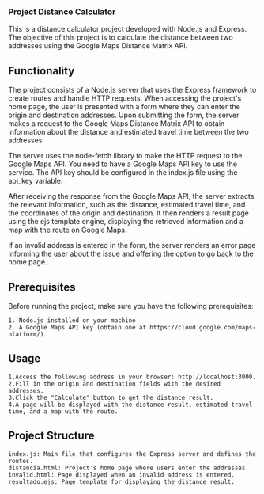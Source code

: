 ### Project Distance Calculator

This is a distance calculator project developed with Node.js and Express. The objective of this project is to calculate the distance between two addresses using the Google Maps Distance Matrix API.

## Functionality

The project consists of a Node.js server that uses the Express framework to create routes and handle HTTP requests. When accessing the project's home page, the user is presented with a form where they can enter the origin and destination addresses. Upon submitting the form, the server makes a request to the Google Maps Distance Matrix API to obtain information about the distance and estimated travel time between the two addresses.

The server uses the node-fetch library to make the HTTP request to the Google Maps API. You need to have a Google Maps API key to use the service. The API key should be configured in the index.js file using the api_key variable.

After receiving the response from the Google Maps API, the server extracts the relevant information, such as the distance, estimated travel time, and the coordinates of the origin and destination. It then renders a result page using the ejs template engine, displaying the retrieved information and a map with the route on Google Maps.

If an invalid address is entered in the form, the server renders an error page informing the user about the issue and offering the option to go back to the home page.

## Prerequisites

Before running the project, make sure you have the following prerequisites:

    1. Node.js installed on your machine
    2. A Google Maps API key (obtain one at https://cloud.google.com/maps-platform/)

## Usage

    1.Access the following address in your browser: http://localhost:3000.
    2.Fill in the origin and destination fields with the desired addresses.
    3.Click the "Calculate" button to get the distance result.
    4.A page will be displayed with the distance result, estimated travel time, and a map with the route.

## Project Structure

    index.js: Main file that configures the Express server and defines the routes.
    distancia.html: Project's home page where users enter the addresses.
    invalid.html: Page displayed when an invalid address is entered.
    resultado.ejs: Page template for displaying the distance result.

